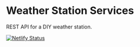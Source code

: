 # Weather Station Services

REST API for a DIY weather station.

[![Netlify Status](https://api.netlify.com/api/v1/badges/a589ef99-a1b5-46b5-a158-e02b05a96fae/deploy-status)](https://app.netlify.com/sites/weather-station-services/deploys)
